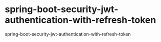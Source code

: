 # spring-boot-security-jwt-authentication-with-refresh-token
spring-boot-security-jwt-authentication-with-refresh-token
